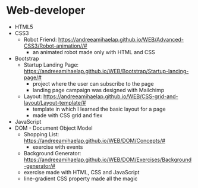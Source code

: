 # Web-developer
 - HTML5
 - CSS3
   - Robot Friend: https://andreeamihaelap.github.io/WEB/Advanced-CSS3/Robot-animation//#
     - an animated robot made only with HTML and CSS
 - Bootstrap
   - Startup Landing Page: https://andreeamihaelap.github.io/WEB/Bootstrap/Startup-landing-page/#
      - project where the user can subscribe to the page
      - landing page campaign was designed with Mailchimp
   - Layout: https://andreeamihaelap.github.io/WEB/CSS-grid-and-layout/Layout-template/#
     - template in which I learned the basic layout for a page
     - made with CSS grid and flex
 - JavaScript
 - DOM - Document Object Model
   - Shopping List: https://andreeamihaelap.github.io/WEB/DOM/Concepts/#
     - exercise with events
   -  Background Generator: https://andreeamihaelap.github.io/WEB/DOM/Exercises/Background-generator/#
     - exercise made with HTML, CSS and JavaScript
     - line-gradient CSS property made all the magic
 
